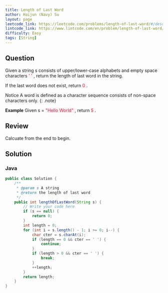 ```yaml
---
title: Length of Last Word
author: Haijun (Navy) Su
layout: page
leetcode_link: https://leetcode.com/problems/length-of-last-word/#/description
lintcode_link: https://www.lintcode.com/en/problem/length-of-last-word/
difficulty: Easy
tags: [String]
---
```

## Question
Given a string s consists of upper/lower-case alphabets and empty space characters <font style="color: #C72541; background: #F9F2F4;">' ' </font>, return the length of last word in the string.

If the last word does not exist, return <font style="color: #C72541; background: #F9F2F4;">0 </font>.

<i class="fa fa-info-circle" aria-hidden="true"></i> Notice
A word is defined as a character sequence consists of non-space characters only.
{: .note}

**Example**
Given s = <font style="color: #C72541; background: #F9F2F4;">"Hello World" </font>, return <font style="color: #C72541; background: #F9F2F4;">5 </font>.

## Review
Calcuate from the end to begin.

## Solution
### Java
~~~ java
public class Solution {
    /**
     * @param s A string
     * @return the length of last word
     */
    public int lengthOfLastWord(String s) {
        // Write your code here
        if (s == null) {
            return 0;
        }
        int length = 0;
        for (int i = s.length() - 1; i >= 0; i--) {
            char cter = s.charAt(i);
            if (length == 0 && cter == ' ') {
                continue;
            }
            if (length > 0 && cter == ' ') {
                break;
            }
            ++length;
        }
        return length;
    }
}
~~~
